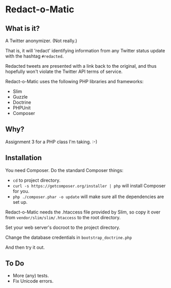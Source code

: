 Redact-o-Matic
===

What is it?
----

A Twitter anonymizer. (Not really.)

That is, it will 'redact' identifying information from any Twitter status update with the hashtag `#redacted`.

Redacted tweets are presented with a link back to the original, and thus hopefully won't violate the Twitter API terms of service.

Redact-o-Matic uses the following PHP libraries and frameworks:

- Slim
- Guzzle
- Doctrine
- PHPUnit
- Composer

Why?
----

Assignment 3 for a PHP class I'm taking. :-)

Installation
----

You need Composer. Do the standard Composer things:

- `cd` to project directory.
- `curl -s https://getcomposer.org/installer | php` will install Composer for you.
- `php ./composer.phar -o update` will make sure all the dependencies are set up.

Redact-o-Matic needs the .htaccess file provided by Slim, so copy it over from `vendor/slim/slim/.htaccess` to the root directory.

Set your web server's docroot to the project directory.

Change the database credentials in `bootstrap_doctrine.php`

And then try it out.

To Do
----

- More (any) tests.
- Fix Unicode errors.
